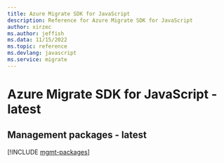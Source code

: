 ```yaml
---
title: Azure Migrate SDK for JavaScript
description: Reference for Azure Migrate SDK for JavaScript
author: xirzec
ms.author: jeffish
ms.data: 11/15/2022
ms.topic: reference
ms.devlang: javascript
ms.service: migrate
---
```

# Azure Migrate SDK for JavaScript - latest

## Management packages - latest
[!INCLUDE [mgmt-packages](migrate-mgmt-index.md)]